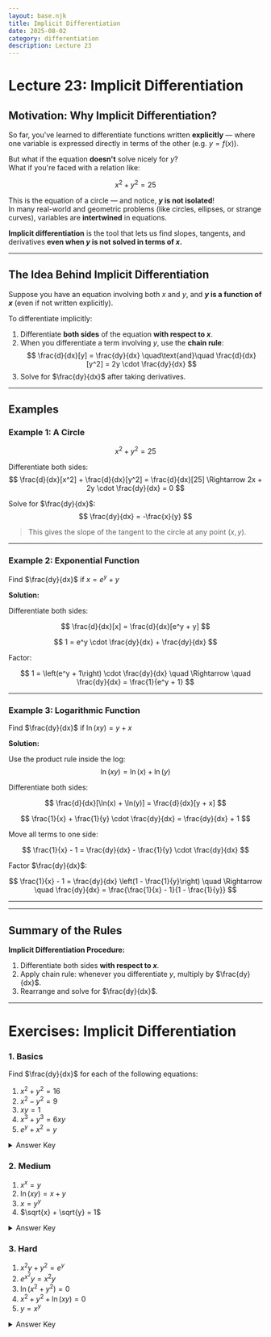 ```yaml
---
layout: base.njk
title: Implicit Differentiation
date: 2025-08-02
category: differentiation
description: Lecture 23
---
```


# Lecture 23: Implicit Differentiation

## Motivation: Why Implicit Differentiation?

So far, you've learned to differentiate functions written **explicitly** — where one variable is expressed directly in terms of the other (e.g. $y = f(x)$).

But what if the equation **doesn't** solve nicely for $y$?  
What if you're faced with a relation like:

$$
x^2 + y^2 = 25
$$

This is the equation of a circle — and notice, **$y$ is not isolated**!  
In many real-world and geometric problems (like circles, ellipses, or strange curves), variables are **intertwined** in equations.

**Implicit differentiation** is the tool that lets us find slopes, tangents, and derivatives **even when $y$ is not solved in terms of $x$.**

---

## The Idea Behind Implicit Differentiation

Suppose you have an equation involving both $x$ and $y$, and **$y$ is a function of $x$** (even if not written explicitly).

To differentiate implicitly:
1. Differentiate **both sides** of the equation **with respect to $x$**.
2. When you differentiate a term involving $y$, use the **chain rule**:
   $$
   \frac{d}{dx}[y] = \frac{dy}{dx}
   \quad\text{and}\quad
   \frac{d}{dx}[y^2] = 2y \cdot \frac{dy}{dx}
   $$
3. Solve for $\frac{dy}{dx}$ after taking derivatives.

---

## Examples

### Example 1: A Circle
$$
x^2 + y^2 = 25
$$

Differentiate both sides:
$$
\frac{d}{dx}[x^2] + \frac{d}{dx}[y^2] = \frac{d}{dx}[25]
\Rightarrow 2x + 2y \cdot \frac{dy}{dx} = 0
$$

Solve for $\frac{dy}{dx}$:
$$
\frac{dy}{dx} = -\frac{x}{y}
$$

> This gives the slope of the tangent to the circle at any point $(x, y)$.

---

### Example 2: Exponential Function

Find $\frac{dy}{dx}$ if $x = e^y + y$

**Solution:**

Differentiate both sides:

$$
\frac{d}{dx}[x] = \frac{d}{dx}[e^y + y]
$$

$$
1 = e^y \cdot \frac{dy}{dx} + \frac{dy}{dx}
$$

Factor:

$$
1 = \left(e^y + 1\right) \cdot \frac{dy}{dx}
\quad \Rightarrow \quad
\frac{dy}{dx} = \frac{1}{e^y + 1}
$$

---

### Example 3: Logarithmic Function

Find $\frac{dy}{dx}$ if $\ln(xy) = y + x$

**Solution:**

Use the product rule inside the log:
$$
\ln(xy) = \ln(x) + \ln(y)
$$

Differentiate both sides:

$$
\frac{d}{dx}[\ln(x) + \ln(y)] = \frac{d}{dx}[y + x]
$$

$$
\frac{1}{x} + \frac{1}{y} \cdot \frac{dy}{dx} = \frac{dy}{dx} + 1
$$

Move all terms to one side:

$$
\frac{1}{x} - 1 = \frac{dy}{dx} - \frac{1}{y} \cdot \frac{dy}{dx}
$$

Factor $\frac{dy}{dx}$:

$$
\frac{1}{x} - 1 = \frac{dy}{dx} \left(1 - \frac{1}{y}\right)
\quad \Rightarrow \quad
\frac{dy}{dx} = \frac{\frac{1}{x} - 1}{1 - \frac{1}{y}}
$$

---

---

## Summary of the Rules

**Implicit Differentiation Procedure:**
1. Differentiate both sides **with respect to $x$**.
2. Apply chain rule: whenever you differentiate $y$, multiply by $\frac{dy}{dx}$.
3. Rearrange and solve for $\frac{dy}{dx}$.

---

# Exercises: Implicit Differentiation

### 1. Basics

Find $\frac{dy}{dx}$ for each of the following equations:

1. $x^2 + y^2 = 16$
2. $x^2 - y^2 = 9$
3. $xy = 1$
4. $x^3 + y^3 = 6xy$
5. $e^y + x^2 = y$

<details>
<summary>Answer Key</summary>

1. $\frac{dy}{dx} = -\frac{x}{y}$

2. $\frac{dy}{dx} = \frac{x}{y}$

3. $\frac{dy}{dx} = -\frac{y}{x}$

4. $\frac{dy}{dx} = \frac{3x^2 - 6y}{3y^2 - 6x}$

5. $\frac{dy}{dx} = \frac{-2x}{e^y - 1}$

</details>

### 2. Medium
1. $x^x=y$
2. $\ln(xy) = x + y$
3. $x = y^y$
4. $\sqrt{x} + \sqrt{y} = 1$

<details>
<summary>Answer Key</summary>

1. $\frac{dy}{dx} = x^x\left(\ln(x) + 1\right)$

2. $\frac{dy}{dx} = \frac{1 - \frac{1}{x}}{\frac{1}{y} - 1}$

3. $\frac{dy}{dx} = \frac{1}{y^y\left(\ln(y) + 1\right)}$

4. $\frac{dy}{dx} = -\frac{\sqrt{y}}{\sqrt{x}}$

</details>

### 3. Hard

1. $x^2 y + y^2 = e^y$
2. $e^{x^2}y = x^2 y$
3. $\ln(x^2 + y^2) = 0$
4. $x^2 + y^2 + \ln(xy) = 0$
5. $y = x^{y}$

<details>
<summary>Answer Key</summary>

1. $\frac{dy}{dx} = \frac{-2xy}{x^2 + 2y - e^y}$

2. $\frac{dy}{dx} = \frac{2xy(e^{x^2} - 1)}{e^{x^2} - 1}$

3. $\frac{dy}{dx} = -\frac{x}{y}$

4. $\frac{dy}{dx} = \frac{-2x - \frac{y}{x}}{2y + \frac{x}{y}}$

5. $\frac{dy}{dx} = \frac{y^2 \ln(x) + xy}{x(x \ln(x) - y)}$

</details>

